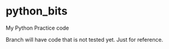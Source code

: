 # python_bits
My Python Practice code

Branch will have code that is not tested yet. Just for reference.
